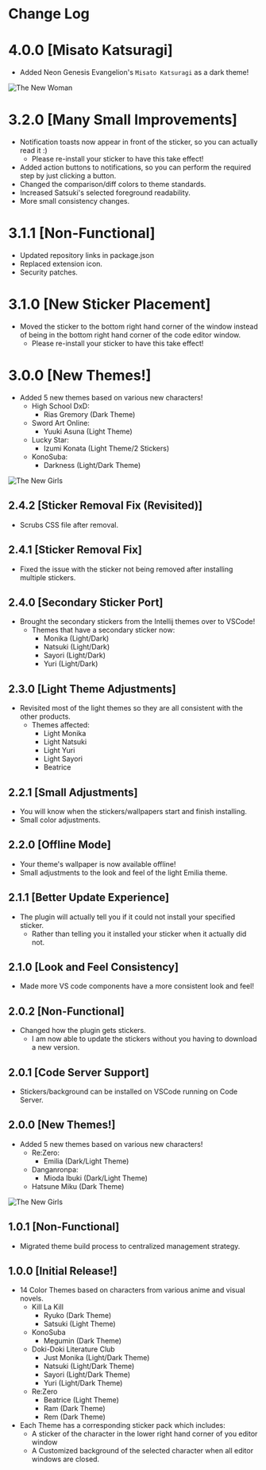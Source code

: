 # Change Log

# 4.0.0 [Misato Katsuragi]

- Added Neon Genesis Evangelion's `Misato Katsuragi` as a dark theme!

![The New Woman](https://doki.assets.unthrottled.io/misc/v9_girl.png?version=1)


# 3.2.0 [Many Small Improvements]

- Notification toasts now appear in front of the sticker, so you can actually read it :)
  - Please re-install your sticker to have this take effect!
- Added action buttons to notifications, so you can perform the required step by just clicking a button.
- Changed the comparison/diff colors to theme standards.
- Increased Satsuki's selected foreground readability.
- More small consistency changes.


# 3.1.1 [Non-Functional]

- Updated repository links in package.json
- Replaced extension icon.
- Security patches.

# 3.1.0 [New Sticker Placement]

- Moved the sticker to the bottom right hand corner of the window instead of being in the bottom right hand corner of the code editor window.
  - Please re-install your sticker to have this take effect!

# 3.0.0 [New Themes!]

- Added 5 new themes based on various new characters!
    - High School DxD:
        - Rias Gremory (Dark Theme)
    - Sword Art Online:
        - Yuuki Asuna (Light Theme)
    - Lucky Star:
        - Izumi Konata (Light Theme/2 Stickers)
    - KonoSuba:
        - Darkness (Light/Dark Theme)

![The New Girls](https://doki.assets.unthrottled.io/misc/v8_girls.png?version=1)

## 2.4.2 [Sticker Removal Fix (Revisited)]

- Scrubs CSS file after removal.

## 2.4.1 [Sticker Removal Fix]

- Fixed the issue with the sticker not being removed after installing multiple stickers.

## 2.4.0 [Secondary Sticker Port]

- Brought the secondary stickers from the Intellij themes over to VSCode!
  - Themes that have a secondary sticker now:
    - Monika (Light/Dark)
    - Natsuki (Light/Dark)
    - Sayori (Light/Dark)
    - Yuri (Light/Dark)

## 2.3.0 [Light Theme Adjustments]

- Revisited most of the light themes so they are all consistent with the other products.
  - Themes affected:
    - Light Monika
    - Light Natsuki
    - Light Yuri
    - Light Sayori
    - Beatrice

## 2.2.1 [Small Adjustments]

- You will know when the stickers/wallpapers start and finish installing.
- Small color adjustments.

## 2.2.0 [Offline Mode]

- Your theme's wallpaper is now available offline!
- Small adjustments to the look and feel of the light Emilia theme.


## 2.1.1 [Better Update Experience]

- The plugin will actually tell you if it could not install your specified sticker.
  - Rather than telling you it installed your sticker when it actually did not.

## 2.1.0 [Look and Feel Consistency]

- Made more VS code components have a more consistent look and feel!

## 2.0.2 [Non-Functional]

- Changed how the plugin gets stickers. 
    - I am now able to update the stickers without you having to download a new version.


## 2.0.1 [Code Server Support]

- Stickers/background can be installed on VSCode running on Code Server.

## 2.0.0 [New Themes!]

- Added 5 new themes based on various new characters!
    - Re:Zero:
        - Emilia (Dark/Light Theme)
    - Danganronpa:
        - Mioda Ibuki (Dark/Light Theme)
    - Hatsune Miku (Dark Theme)

![The New Girls](https://doki.assets.unthrottled.io/misc/v7_girls.png?version=1)

## 1.0.1 [Non-Functional]

- Migrated theme build process to centralized management strategy.

## 1.0.0 [Initial Release!]

- 14 Color Themes based on characters from various anime and visual novels.
  - Kill La Kill
    - Ryuko (Dark Theme)
    - Satsuki (Light Theme)
  - KonoSuba
    - Megumin (Dark Theme)
  - Doki-Doki Literature Club
    - Just Monika (Light/Dark Theme)
    - Natsuki (Light/Dark Theme)
    - Sayori (Light/Dark Theme)
    - Yuri (Light/Dark Theme)
  - Re:Zero
    - Beatrice (Light Theme)
    - Ram (Dark Theme)
    - Rem (Dark Theme)
- Each Theme has a corresponding sticker pack which includes:
  - A sticker of the character in the lower right hand corner of you editor window
  - A Customized background of the selected character when all editor windows are closed.

